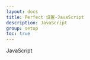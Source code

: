 ```yaml
---
layout: docs
title: Perfect 设置-JavaScript
description: JavaScript
group: setup
toc: true
---
```


JavaScript
